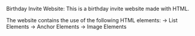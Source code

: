 Birthday Invite Website:
This is a birthday invite website made with HTML.

The website contains the use of the following HTML elements:
-> List Elements
-> Anchor Elements
-> Image Elements
